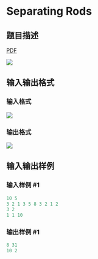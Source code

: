 # Separating Rods

## 题目描述

[problemUrl]: https://uva.onlinejudge.org/index.php?option=com_onlinejudge&Itemid=8&category=24&page=show_problem&problem=2274

[PDF](https://uva.onlinejudge.org/external/112/p11299.pdf)

![](https://cdn.luogu.com.cn/upload/vjudge_pic/UVA11299/56cdefca1a60899e227fda174a6a88a1f77edfb1.png)

## 输入输出格式

### 输入格式

![](https://cdn.luogu.com.cn/upload/vjudge_pic/UVA11299/2565730cecf127dde158c97c64b61c1ca41fdfaa.png)

### 输出格式

![](https://cdn.luogu.com.cn/upload/vjudge_pic/UVA11299/d4ffd1524a3bdbee2abe70dda3ac06563c9f14a6.png)

## 输入输出样例

### 输入样例 #1

```cpp
10 5
3 2 1 3 5 8 3 2 1 2
3 2
1 1 10
```


### 输出样例 #1

```cpp
8 31
10 2
```


